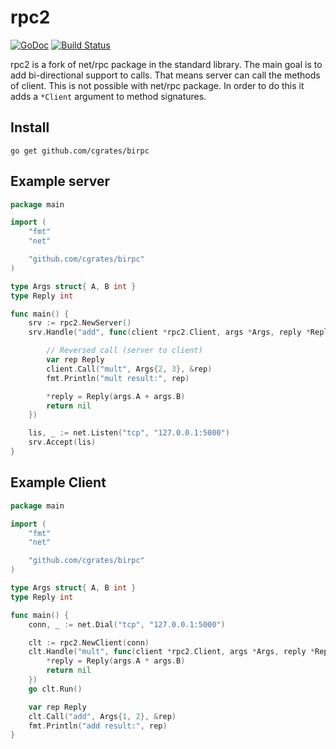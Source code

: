 rpc2
====

[![GoDoc](https://godoc.org/github.com/cgrates/birpc?status.png)](https://godoc.org/github.com/cgrates/birpc)
[![Build Status](https://travis-ci.org/cenkalti/rpc2.png)](https://travis-ci.org/cenkalti/rpc2)

rpc2 is a fork of net/rpc package in the standard library.
The main goal is to add bi-directional support to calls.
That means server can call the methods of client.
This is not possible with net/rpc package.
In order to do this it adds a `*Client` argument to method signatures.

Install
--------

    go get github.com/cgrates/birpc

Example server
---------------

```go
package main

import (
	"fmt"
	"net"

	"github.com/cgrates/birpc"
)

type Args struct{ A, B int }
type Reply int

func main() {
	srv := rpc2.NewServer()
	srv.Handle("add", func(client *rpc2.Client, args *Args, reply *Reply) error {

		// Reversed call (server to client)
		var rep Reply
		client.Call("mult", Args{2, 3}, &rep)
		fmt.Println("mult result:", rep)

		*reply = Reply(args.A + args.B)
		return nil
	})

	lis, _ := net.Listen("tcp", "127.0.0.1:5000")
	srv.Accept(lis)
}
```

Example Client
---------------

```go
package main

import (
	"fmt"
	"net"

	"github.com/cgrates/birpc"
)

type Args struct{ A, B int }
type Reply int

func main() {
	conn, _ := net.Dial("tcp", "127.0.0.1:5000")

	clt := rpc2.NewClient(conn)
	clt.Handle("mult", func(client *rpc2.Client, args *Args, reply *Reply) error {
		*reply = Reply(args.A * args.B)
		return nil
	})
	go clt.Run()

	var rep Reply
	clt.Call("add", Args{1, 2}, &rep)
	fmt.Println("add result:", rep)
}
```
